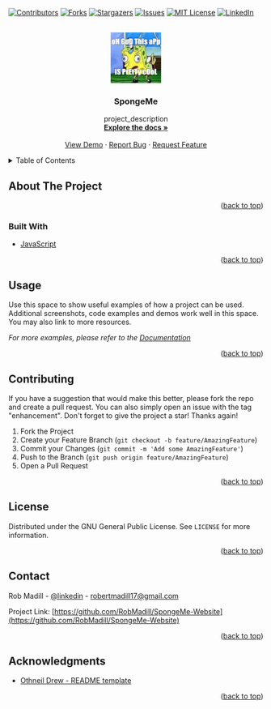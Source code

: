 <div id="top"></div>

<!-- PROJECT SHIELDS -->
[![Contributors][contributors-shield]][contributors-url]
[![Forks][forks-shield]][forks-url]
[![Stargazers][stars-shield]][stars-url]
[![Issues][issues-shield]][issues-url]
[![MIT License][license-shield]][license-url]
[![LinkedIn][linkedin-shield]][linkedin-url]



<!-- PROJECT LOGO -->
<br />
<div align="center">
  <a href="https://github.com/RobMadill/SpongeMe-Website">
    <img src="test.jpg" alt="Logo" width="100" height="100">
  </a>

<h3 align="center">SpongeMe</h3>

  <p align="center">
    project_description
    <br />
    <a href="https://github.com/RobMadill/SpongeMe-Website"><strong>Explore the docs »</strong></a>
    <br />
    <br />
    <a href="https://github.com/RobMadill/SpongeMe-Website">View Demo</a>
    ·
    <a href="https://github.com/RobMadill/SpongeMe-Website/issues">Report Bug</a>
    ·
    <a href="https://github.com/RobMadill/SpongeMe-Website/issues">Request Feature</a>
  </p>
</div>



<!-- TABLE OF CONTENTS -->
<details>
  <summary>Table of Contents</summary>
  <ol>
    <li>
      <a href="#about-the-project">About The Project</a>
      <ul>
        <li><a href="#built-with">Built With</a></li>
      </ul>
    </li>
    <li><a href="#contributing">Contributing</a></li>
    <li><a href="#license">License</a></li>
    <li><a href="#contact">Contact</a></li>
    <li><a href="#acknowledgments">Acknowledgments</a></li>
  </ol>
</details>



<!-- ABOUT THE PROJECT -->
## About The Project


<p align="right">(<a href="#top">back to top</a>)</p>



### Built With

* [JavaScript](https://www.javascript.com/)

<p align="right">(<a href="#top">back to top</a>)</p>


<!-- USAGE EXAMPLES -->
## Usage

Use this space to show useful examples of how a project can be used. Additional screenshots, code examples and demos work well in this space. You may also link to more resources.

_For more examples, please refer to the [Documentation](https://example.com)_

<p align="right">(<a href="#top">back to top</a>)</p>

<!-- CONTRIBUTING -->
## Contributing

If you have a suggestion that would make this better, please fork the repo and create a pull request. You can also simply open an issue with the tag "enhancement".
Don't forget to give the project a star! Thanks again!

1. Fork the Project
2. Create your Feature Branch (`git checkout -b feature/AmazingFeature`)
3. Commit your Changes (`git commit -m 'Add some AmazingFeature'`)
4. Push to the Branch (`git push origin feature/AmazingFeature`)
5. Open a Pull Request

<p align="right">(<a href="#top">back to top</a>)</p>


<!-- LICENSE -->
## License

Distributed under the GNU General Public License. See `LICENSE` for more information.

<p align="right">(<a href="#top">back to top</a>)</p>



<!-- CONTACT -->
## Contact

Rob Madill - [@linkedin](https://www.linkedin.com/in/robert-madill/) - robertmadill17@gmail.com

Project Link: [https://github.com/RobMadill/SpongeMe-Website](https://github.com/RobMadill/SpongeMe-Website)

<p align="right">(<a href="#top">back to top</a>)</p>



<!-- ACKNOWLEDGMENTS -->
## Acknowledgments

* [Othneil Drew - README template](https://github.com/othneildrew/Best-README-Template)

<p align="right">(<a href="#top">back to top</a>)</p>



<!-- MARKDOWN LINKS & IMAGES -->
[contributors-shield]: https://img.shields.io/github/contributors/RobMadill/SpongeMe-Website.svg?style=for-the-badge
[contributors-url]: https://github.com/RobMadill/SpongeMe-Website/graphs/contributors
[forks-shield]: https://img.shields.io/github/forks/RobMadill/SpongeMe-Website.svg?style=for-the-badge
[forks-url]: https://github.com/RobMadill/SpongeMe-Website/network/members
[stars-shield]: https://img.shields.io/github/stars/RobMadill/SpongeMe-Website.svg?style=for-the-badge
[stars-url]: https://github.com/RobMadill/SpongeMe-Website/stargazers
[issues-shield]: https://img.shields.io/github/issues/RobMadill/SpongeMe-Website.svg?style=for-the-badge
[issues-url]: https://github.com/RobMadill/SpongeMe-Website/issues
[license-shield]: https://img.shields.io/github/license/RobMadill/SpongeMe-Website.svg?style=for-the-badge
[license-url]: https://github.com/RobMadill/SpongeMe-Website/blob/main/LICENSE
[linkedin-shield]: https://img.shields.io/badge/-LinkedIn-black.svg?style=for-the-badge&logo=linkedin&colorB=555
[linkedin-url]: https://www.linkedin.com/in/robert-madill/
